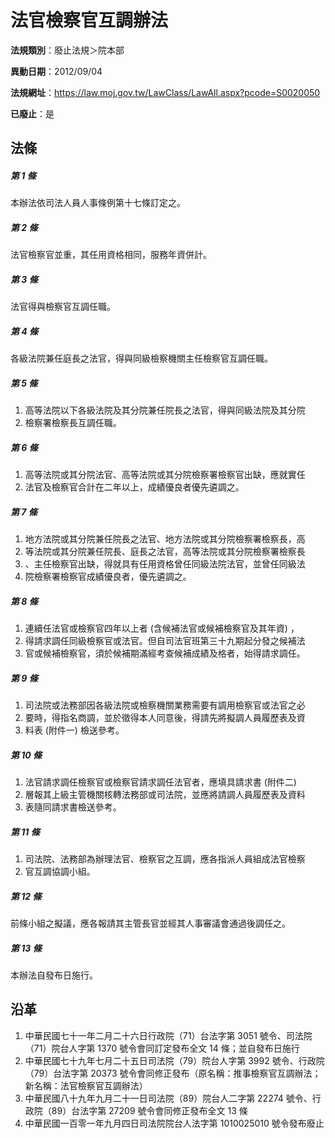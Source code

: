 # 法官檢察官互調辦法

**法規類別**：廢止法規＞院本部

**異動日期**：2012/09/04  

**法規網址**：https://law.moj.gov.tw/LawClass/LawAll.aspx?pcode=S0020050

**已廢止**：是



## 法條
##### 第 1 條
本辦法依司法人員人事條例第十七條訂定之。

##### 第 2 條
法官檢察官並重，其任用資格相同，服務年資併計。

##### 第 3 條
法官得與檢察官互調任職。

##### 第 4 條
各級法院兼任庭長之法官，得與同級檢察機關主任檢察官互調任職。

##### 第 5 條
1. 高等法院以下各級法院及其分院兼任院長之法官，得與同級法院及其分院
1. 檢察署檢察長互調任職。

##### 第 6 條
1. 高等法院或其分院法官、高等法院或其分院檢察署檢察官出缺，應就實任
1. 法官及檢察官合計在二年以上，成績優良者優先遴調之。

##### 第 7 條
1. 地方法院或其分院兼任院長之法官、地方法院或其分院檢察署檢察長，高
1. 等法院或其分院兼任院長、庭長之法官，高等法院或其分院檢察署檢察長
1. 、主任檢察官出缺，得就具有任用資格曾任同級法院法官，並曾任同級法
1. 院檢察署檢察官成績優良者，優先遴調之。

##### 第 8 條
1. 連續任法官或檢察官四年以上者 (含候補法官或候補檢察官及其年資) ，
1. 得請求調任同級檢察官或法官。但自司法官班第三十九期起分發之候補法
1. 官或候補檢察官，須於候補期滿經考查候補成績及格者，始得請求調任。

##### 第 9 條
1. 司法院或法務部因各級法院或檢察機關業務需要有調用檢察官或法官之必
1. 要時，得指名商調，並於徵得本人同意後，得請先將擬調人員履歷表及資
1. 料表 (附件一) 檢送參考。

##### 第 10 條
1. 法官請求調任檢察官或檢察官請求調任法官者，應填具請求書 (附件二)
1. 層報其上級主管機關核轉法務部或司法院，並應將請調人員履歷表及資料
1. 表隨同請求書檢送參考。

##### 第 11 條
1. 司法院、法務部為辦理法官、檢察官之互調，應各指派人員組成法官檢察
1. 官互調協調小組。

##### 第 12 條
前條小組之擬議，應各報請其主管長官並經其人事審議會通過後調任之。

##### 第 13 條
本辦法自發布日施行。

## 沿革
1. 中華民國七十一年二月二十六日行政院（71）台法字第 3051 號令、司法院（71）院台人字第 1370 號令會同訂定發布全文 14 條；並自發布日施行
1. 中華民國七十九年七月二十五日司法院（79）院台人字第 3992 號令、行政院（79）台法字第 20373  號令會同修正發布（原名稱：推事檢察官互調辦法；新名稱：法官檢察官互調辦法）
1. 中華民國八十九年九月二十一日司法院（89）院台人二字第 22274  號令、行政院（89）台法字第 27209  號令會同修正發布全文 13 條
1. 中華民國一百零一年九月四日司法院院台人法字第 1010025010 號令發布廢止
